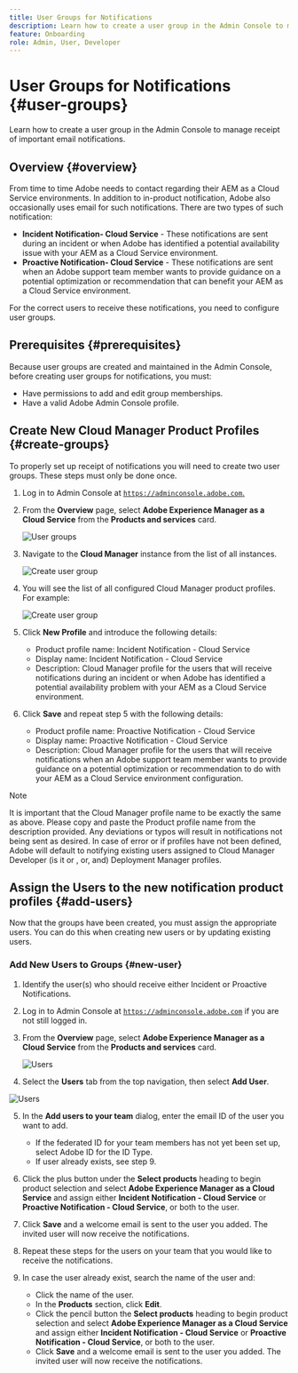 ```yaml
---
title: User Groups for Notifications
description: Learn how to create a user group in the Admin Console to manage receipt of important email notifications.
feature: Onboarding
role: Admin, User, Developer
---
```


# User Groups for Notifications {#user-groups}

Learn how to create a user group in the Admin Console to manage receipt of important email notifications.

## Overview {#overview}

From time to time Adobe needs to contact regarding their AEM as a Cloud Service environments. In addition to in-product notification, Adobe also occasionally uses email for such notifications. There are two types of such notification:

* **Incident Notification- Cloud Service** - These notifications are sent during an incident or when Adobe has identified a potential availability issue with your AEM as a Cloud Service environment.
* **Proactive Notification- Cloud Service** - These notifications are sent when an Adobe support team member wants to provide guidance on a potential optimization or recommendation that can benefit your AEM as a Cloud Service environment.

For the correct users to receive these notifications, you need to configure user groups.

## Prerequisites {#prerequisites}

Because user groups are created and maintained in the Admin Console, before creating user groups for notifications, you must:

* Have permissions to add and edit group memberships.
* Have a valid Adobe Admin Console profile.

## Create New Cloud Manager Product Profiles {#create-groups}

To properly set up receipt of notifications you will need to create two user groups. These steps must only be done once.

1. Log in to Admin Console at [`https://adminconsole.adobe.com`.](https://adminconsole.adobe.com)

1. From the **Overview** page, select **Adobe Experience Manager as a Cloud Service** from the **Products and services** card.

   ![User groups](assets/products_services.png)

1. Navigate to the **Cloud Manager** instance from the list of all instances.

     ![Create user group](assets/cloud_manager_instance.png)

1. You will see the list of all configured Cloud Manager product profiles. For example:

    ![Create user group](assets/cloud_manager_profiles.png)

1. Click **New Profile** and introduce the following details:

   * Product profile name: Incident Notification - Cloud Service
   * Display name: Incident Notification - Cloud Service
   * Description: Cloud Manager profile for the users that will receive notifications during an incident or when Adobe has identified a potential availability problem with your AEM as a Cloud Service environment.

6. Click **Save** and repeat step 5 with the following details:

   * Product profile name: Proactive Notification - Cloud Service
   * Display name: Proactive Notification - Cloud Service
   * Description: Cloud Manager profile for the users that will receive notifications when an Adobe support team member wants to provide guidance on a potential optimization or recommendation to do with your AEM as a Cloud Service environment configuration.

>[!NOTE]
>
>It is important that the Cloud Manager profile name to be exactly the same as above. Please copy and paste the Product profile name from the description provided. Any deviations or typos will result in notifications not being sent as desired. In case of error or if profiles have not been defined, Adobe will default to notifying existing users assigned to Cloud Manager Developer (is it or , or, and) Deployment Manager profiles.

## Assign the  Users to the new notification product profiles {#add-users}

Now that the groups have been created, you must assign the appropriate users. You can do this when creating new users or by updating existing users.

### Add New Users to Groups {#new-user}

1. Identify the user(s) who should receive either Incident or Proactive Notifications.

1. Log in to Admin Console at [`https://adminconsole.adobe.com`](https://adminconsole.adobe.com) if you are not still logged in.

1. From the **Overview** page, select **Adobe Experience Manager as a Cloud Service** from the **Products and services** card.

   ![Users](assets/product_services.png)

1. Select the **Users** tab from the top navigation, then select **Add User**.

 ![Users](assets/cloud_manager_add_user.png)

5. In the **Add users to your team** dialog, enter the email ID of the user you want to add.

   * If the federated ID for your team members has not yet been set up, select Adobe ID for the ID Type.
   * If user already exists, see step 9.

6. Click the plus button under the **Select products** heading to begin product selection and select **Adobe Experience Manager as a Cloud Service** and assign either **Incident Notification - Cloud Service** or **Proactive Notification - Cloud Service**, or both to the user.

1. Click **Save** and a welcome email is sent to the user you added. The invited user will now receive the notifications.

1. Repeat these steps for the users on your team that you would like to receive the notifications.

1. In case the user already exist, search the name of the user and:

   * Click the name of the user.
   * In the **Products** section, click **Edit**.
   * Click the pencil button the **Select products** heading to begin product selection and select **Adobe Experience Manager as a Cloud Service** and assign either **Incident Notification - Cloud Service** or **Proactive Notification - Cloud Service**, or both to the user.
   * Click **Save** and a welcome email is sent to the user you added. The invited user will now receive the notifications. 
